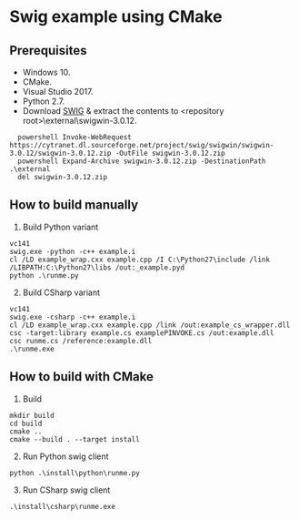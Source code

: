 # Swig example using CMake

## Prerequisites ##
* Windows 10.
* CMake.
* Visual Studio 2017.
* Python 2.7.
* Download [SWIG](http://www.swig.org/download.html) & extract the contents to \<repository root\>\external\swigwin-3.0.12.
```shell
  powershell Invoke-WebRequest https://cytranet.dl.sourceforge.net/project/swig/swigwin/swigwin-3.0.12/swigwin-3.0.12.zip -OutFile swigwin-3.0.12.zip
  powershell Expand-Archive swigwin-3.0.12.zip -DestinationPath .\external
  del swigwin-3.0.12.zip
```

## How to build manually ##
1. Build Python variant
```shell
vc141
swig.exe -python -c++ example.i
cl /LD example_wrap.cxx example.cpp /I C:\Python27\include /link /LIBPATH:C:\Python27\libs /out:_example.pyd
python .\runme.py
```

2. Build CSharp variant
```shell
vc141
swig.exe -csharp -c++ example.i
cl /LD example_wrap.cxx example.cpp /link /out:example_cs_wrapper.dll
csc -target:library example.cs examplePINVOKE.cs /out:example.dll
csc runme.cs /reference:example.dll
.\runme.exe
```

## How to build with CMake ##
1. Build
```shell
mkdir build
cd build
cmake ..
cmake --build . --target install
```

2. Run Python swig client
```shell
python .\install\python\runme.py
```

3. Run CSharp swig client
```shell
.\install\csharp\runme.exe
```

